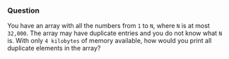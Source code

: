 ### Question

You have an array with all the numbers from `1` to `N`, where `N` is at most `32,000`. The array may have duplicate entries and you do not know what `N` is. With only `4 kilobytes` of memory available, how would you print all duplicate elements in the array?
